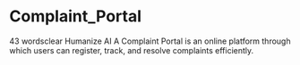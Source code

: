 # Complaint_Portal
43 wordsclear Humanize AI A Complaint Portal is an online platform through which users can register, track, and resolve complaints efficiently. 
